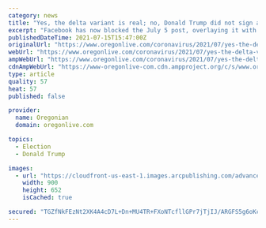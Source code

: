 ```yaml
---
category: news
title: "Yes, the delta variant is real; no, Donald Trump did not sign an executive order stating it’s ‘Fake News.’"
excerpt: "Facebook has now blocked the July 5 post, overlaying it with a note that reads: “False Information: Checked by independent fact-checkers.”"
publishedDateTime: 2021-07-15T15:47:00Z
originalUrl: "https://www.oregonlive.com/coronavirus/2021/07/yes-the-delta-variant-is-real-no-donald-trump-did-not-sign-an-executive-order-stating-its-fake-news.html"
webUrl: "https://www.oregonlive.com/coronavirus/2021/07/yes-the-delta-variant-is-real-no-donald-trump-did-not-sign-an-executive-order-stating-its-fake-news.html"
ampWebUrl: "https://www.oregonlive.com/coronavirus/2021/07/yes-the-delta-variant-is-real-no-donald-trump-did-not-sign-an-executive-order-stating-its-fake-news.html?outputType=amp"
cdnAmpWebUrl: "https://www-oregonlive-com.cdn.ampproject.org/c/s/www.oregonlive.com/coronavirus/2021/07/yes-the-delta-variant-is-real-no-donald-trump-did-not-sign-an-executive-order-stating-its-fake-news.html?outputType=amp"
type: article
quality: 57
heat: 57
published: false

provider:
  name: Oregonian
  domain: oregonlive.com

topics:
  - Election
  - Donald Trump

images:
  - url: "https://cloudfront-us-east-1.images.arcpublishing.com/advancelocal/BN7EKO2GZVDF7OF33RZZ6JTQ2A.jpeg"
    width: 900
    height: 652
    isCached: true

secured: "TGZfNkFEzNt2XK4A4cD7L+Dn+MU4TR+FXoNTcfllGPr7jTjIJ/ARGFS5g6oKc0bskTSOs+om6WrjguXP2emqWO66TB0rQOWs7V9CVob8QtwEpJRD73XlH34h369LRfToSvfkU7xQfxpwkyJn3ifnhUhkQQoYkz+P2mXPTZmr+WVx/4k4DUeV+Z6dA7G4rRaxDwS/O3AIGX67yG3ZVTrmVlTt7opOkOlNYV0Wp/03cHnqa20ptdFi6P5V+iNl/7/2eRFsi2CYD6Y3PXzOEAjr+/EQUNxdz+S1c4za8AY2T0N9IFTtK4AhISZi8ca+Hasw05dnTioOnp2yJikWgiqwI16fSRyLOK0jitoCnPNt6qs=;3+ElN2IzvPS11pUI8amC0Q=="
---
```


